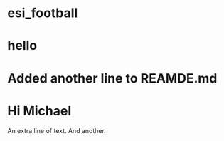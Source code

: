 # esi_football

# hello
# Added another line to REAMDE.md
# Hi Michael

An extra line of text.
And another.
